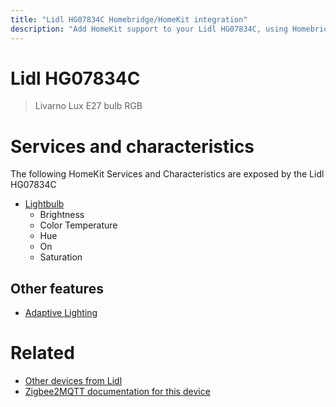 ```yaml
---
title: "Lidl HG07834C Homebridge/HomeKit integration"
description: "Add HomeKit support to your Lidl HG07834C, using Homebridge, Zigbee2MQTT and homebridge-z2m."
---
```

<!---
This file has been GENERATED using src/docgen/docgen.ts
DO NOT EDIT THIS FILE MANUALLY!
-->
# Lidl HG07834C
> Livarno Lux E27 bulb RGB


# Services and characteristics
The following HomeKit Services and Characteristics are exposed by
the Lidl HG07834C

* [Lightbulb](../../light.md)
  * Brightness
  * Color Temperature
  * Hue
  * On
  * Saturation


## Other features
* [Adaptive Lighting](../../light.md)


# Related
* [Other devices from Lidl](../index.md#lidl)
* [Zigbee2MQTT documentation for this device](https://www.zigbee2mqtt.io/devices/HG07834C.html)